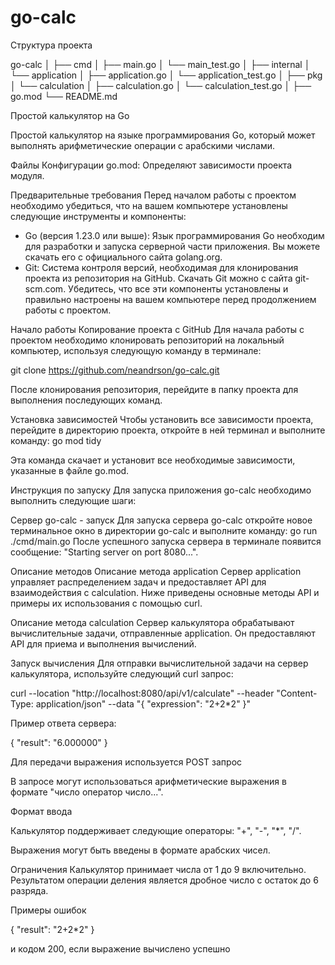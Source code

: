 
# go-calc

Структура проекта

go-calc
│
├── cmd
│ ├── main.go
│ └── main_test.go
│
├── internal
│ └── application
│    ├── application.go
│    └── application_test.go
│
├── pkg
│ └── calculation
│    ├── calculation.go
│    └── calculation_test.go
│
├── go.mod
└── README.md

Простой калькулятор на Go

Простой калькулятор на языке программирования Go, который может выполнять арифметические операции с арабскими числами.

Файлы Конфигурации
go.mod: Определяют зависимости проекта модуля.

Предварительные требования
Перед началом работы с проектом необходимо убедиться, что на вашем компьютере установлены следующие инструменты и компоненты:

- Go (версия 1.23.0 или выше): Язык программирования Go необходим для разработки и запуска серверной части приложения. Вы можете скачать его с официального сайта golang.org.
- Git: Система контроля версий, необходимая для клонирования проекта из репозитория на GitHub. Скачать Git можно с сайта git-scm.com.
Убедитесь, что все эти компоненты установлены и правильно настроены на вашем компьютере перед продолжением работы с проектом.

Начало работы
Копирование проекта с GitHub
Для начала работы с проектом необходимо клонировать репозиторий на локальный компьютер, используя следующую команду в терминале:

git clone https://github.com/neandrson/go-calc.git

После клонирования репозитория, перейдите в папку проекта для выполнения последующих команд.

Установка зависимостей
Чтобы установить все зависимости проекта, перейдите в директорию проекта, откройте в ней терминал и выполните команду: go mod tidy

Эта команда скачает и установит все необходимые зависимости, указанные в файле go.mod.

Инструкция по запуску
Для запуска приложения go-calc необходимо выполнить следующие шаги:

Сервер go-calc - запуск
Для запуска сервера go-calc откройте новое терминальное окно в директории go-calc и выполните команду: go run ./cmd/main.go
После успешного запуска сервера в терминале появится сообщение: "Starting server on port 8080...".

Описание методов
Описание метода application
Сервер application управляет распределением задач и предоставляет API для взаимодействия с calculation. Ниже приведены основные методы API и примеры их использования с помощью curl.

Описание метода calculation
Сервер калькулятора обрабатывают вычислительные задачи, отправленные application. Он предоставляют API для приема и выполнения вычислений.

Запуск вычисления
Для отправки вычислительной задачи на сервер калькулятора, используйте следующий curl запрос:

curl --location "http://localhost:8080/api/v1/calculate" --header "Content-Type: application/json" --data "{
    \"expression\": \"2+2*2\"
    }"

Пример ответа сервера:

{
    "result": "6.000000"
}

Для передачи выражения используется POST запрос

В запросе могут использоваться арифметические выражения в формате "число оператор число...".

Формат ввода

Калькулятор поддерживает следующие операторы: "+", "-", "*", "/".

Выражения могут быть введены в формате арабских чисел.

Ограничения
Калькулятор принимает числа от 1 до 9 включительно.
Результатом операции деления является дробное число с остаток до 6 разряда.

Примеры ошибок

{
    "result": "2+2*2"
}

и кодом 200, если выражение вычислено успешно
